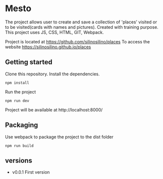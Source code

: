 # Mesto

The project allows user to create and save a collection of 'places' visited or to be visited(cards with names and pictures). Created with training purpose. 
This project uses JS, CSS, HTML, GIT, Webpack.

Project is located at https://github.com/silinosilino/places
To access the website https://silinosilino.github.io/places

## Getting started 
Clone this repository.
Install the dependencies.

`npm install`

Run the project

`npm run dev`

Project will be available at http://localhost:8000/

## Packaging
Use webpack to package the project to the dist folder

`npm run build`


## versions
* v0.0.1 First version 